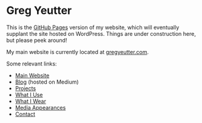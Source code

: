 # Greg Yeutter

This is the [GitHub Pages](https://pages.github.com/) version of my website, which will eventually supplant the site hosted on WordPress. Things are under construction here, but please peek around!

My main website is currently located at [gregyeutter.com](https://gregyeutter.com/).

Some relevant links:
* [Main Website](https://gregyeutter.com/)
* [Blog](https://medium.com/@yeutterg) (hosted on Medium)
* [Projects](./projects)
* [What I Use](./what-i-use)
* [What I Wear](./what-i-wear)
* [Media Appearances](./media-appearances)
* [Contact](https://gregyeutter.com/contact/)
